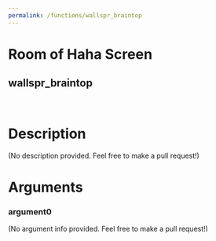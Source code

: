 ```yaml
---
permalink: /functions/wallspr_braintop
---
```

# Room of Haha Screen  
## wallspr_braintop  
&nbsp;  
# Description  
(No description provided. Feel free to make a pull request!) 
&nbsp;  
# Arguments
### argument0
(No argument info provided. Feel free to make a pull request!)
&nbsp;  


